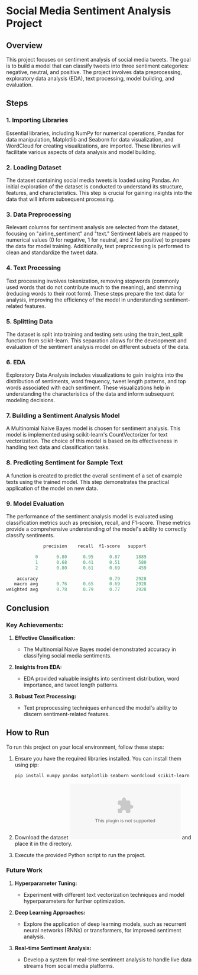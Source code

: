 # Social Media Sentiment Analysis Project

## Overview

This project focuses on sentiment analysis of social media tweets. The goal is to build a model that can classify tweets into three sentiment categories: negative, neutral, and positive. The project involves data preprocessing, exploratory data analysis (EDA), text processing, model building, and evaluation.

## Steps

### 1. Importing Libraries

Essential libraries, including NumPy for numerical operations, Pandas for data manipulation, Matplotlib and Seaborn for data visualization, and WordCloud for creating visualizations, are imported. These libraries will facilitate various aspects of data analysis and model building.

### 2. Loading Dataset

The dataset containing social media tweets is loaded using Pandas. An initial exploration of the dataset is conducted to understand its structure, features, and characteristics. This step is crucial for gaining insights into the data that will inform subsequent processing.

### 3. Data Preprocessing

Relevant columns for sentiment analysis are selected from the dataset, focusing on "airline_sentiment" and "text." Sentiment labels are mapped to numerical values (0 for negative, 1 for neutral, and 2 for positive) to prepare the data for model training. Additionally, text preprocessing is performed to clean and standardize the tweet data.

### 4. Text Processing

Text processing involves tokenization, removing stopwords (commonly used words that do not contribute much to the meaning), and stemming (reducing words to their root form). These steps prepare the text data for analysis, improving the efficiency of the model in understanding sentiment-related features.

### 5. Splitting Data

The dataset is split into training and testing sets using the train_test_split function from scikit-learn. This separation allows for the development and evaluation of the sentiment analysis model on different subsets of the data.

### 6. EDA

Exploratory Data Analysis includes visualizations to gain insights into the distribution of sentiments, word frequency, tweet length patterns, and top words associated with each sentiment. These visualizations help in understanding the characteristics of the data and inform subsequent modeling decisions.

### 7. Building a Sentiment Analysis Model

A Multinomial Naive Bayes model is chosen for sentiment analysis. This model is implemented using scikit-learn's CountVectorizer for text vectorization. The choice of this model is based on its effectiveness in handling text data and classification tasks.

### 8. Predicting Sentiment for Sample Text

A function is created to predict the overall sentiment of a set of example texts using the trained model. This step demonstrates the practical application of the model on new data.

### 9. Model Evaluation

The performance of the sentiment analysis model is evaluated using classification metrics such as precision, recall, and F1-score. These metrics provide a comprehensive understanding of the model's ability to correctly classify sentiments.

```python
              precision    recall  f1-score   support

           0       0.80      0.95      0.87      1889
           1       0.68      0.41      0.51       580
           2       0.80      0.61      0.69       459

    accuracy                           0.79      2928
   macro avg       0.76      0.65      0.69      2928
weighted avg       0.78      0.79      0.77      2928
```

## Conclusion

### Key Achievements:

1. **Effective Classification:**
   - The Multinomial Naive Bayes model demonstrated accuracy in classifying social media sentiments.

2. **Insights from EDA:**
   - EDA provided valuable insights into sentiment distribution, word importance, and tweet length patterns.

3. **Robust Text Processing:**
   - Text preprocessing techniques enhanced the model's ability to discern sentiment-related features.
  

## How to Run

To run this project on your local environment, follow these steps:

1. Ensure you have the required libraries installed. You can install them using pip:

   ```bash
   pip install numpy pandas matplotlib seaborn wordcloud scikit-learn
   ```
2. Download the dataset ![Tweets.csv](Tweets.csv) and place it in the directory.
3. Execute the provided Python script to run the project.


### Future Work

1. **Hyperparameter Tuning:**
   - Experiment with different text vectorization techniques and model hyperparameters for further optimization.

2. **Deep Learning Approaches:**
   - Explore the application of deep learning models, such as recurrent neural networks (RNNs) or transformers, for improved sentiment analysis.

3. **Real-time Sentiment Analysis:**
   - Develop a system for real-time sentiment analysis to handle live data streams from social media platforms.

